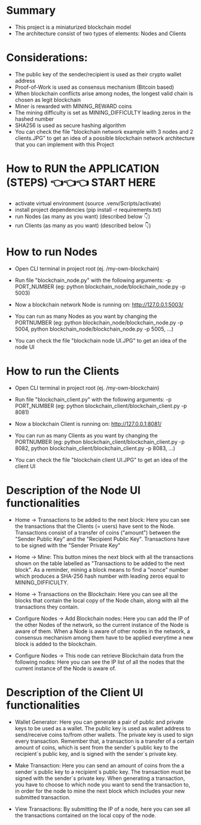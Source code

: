 # Summary

- This project is a miniaturized blockchain model
- The architecture consist of two types of elements: Nodes and Clients

# Considerations:

- The public key of the sender/recipient is used as their crypto wallet address
- Proof-of-Work is used as consensus mechanism (Bitcoin based)
- When blockchain conflicts arise among nodes, the longest valid chain is chosen as legit blockchain
- Miner is rewarded with MINING_REWARD coins
- The mining difficulty is set as MINING_DIFFICULTY leading zeros in the hashed number
- SHA256 is used as secure hashing algorithm
- You can check the file "blockchain network example with 3 nodes and 2 clients.JPG" to get an idea of a possible blockchain network architecture that you can implement with this Project

# How to RUN the APPLICATION (STEPS)  👈👈👈 START HERE

- activate virtual environment (source .venv/Scripts/activate)
- install project dependencies (pip install -r requirements.txt)
- run Nodes (as many as you want) (described below 👇)
- run Clients (as many as you want) (described below 👇)

# How to run Nodes

- Open CLI terminal in project root (ej. /my-own-blockchain)
- Run file "blockchain_node.py" with the following arguments: -p PORT_NUMBER (eg: python blockchain_node/blockchain_node.py -p 5003)
- Now a blockchain network Node is running on: http://127.0.0.1:5003/ 

- You can run as many Nodes as you want by changing the PORTNUMBER (eg: python blockchain_node/blockchain_node.py -p 5004, python blockchain_node/blockchain_node.py -p 5005, ...)

- You can check the file "blockchain node UI.JPG" to get an idea of the node UI

# How to run the Clients 

- Open CLI terminal in project root (ej. /my-own-blockchain)
- Run file "blockchain_client.py" with the following arguments: -p PORT_NUMBER (eg: python blockchain_client/blockchain_client.py -p 8081)
- Now a blockchain Client is running on: http://127.0.0.1:8081/ 

- You can run as many Clients as you want by changing the PORTNUMBER (eg: python blockchain_client/blockchain_client.py -p 8082, python blockchain_client/blockchain_client.py -p 8083, ...)

- You can check the file "blockchain client UI.JPG" to get an idea of the client UI

# Description of the Node UI functionalities

- Home -> Transactions to be added to the next block: 
Here you can see the transactions that the Clients (= users) have sent to the Node. Transactions consist of a transfer of coins ("amount") between the "Sender Public Key" and the "Recipient Public Key". Transactions have to be signed with the "Sender Private Key" 

- Home -> Mine: 
This button mines the next block with all the transactions shown on the table labelled as "Transactions to be added to the next block". As a reminder, mining a block means to find a "nonce" number which produces a SHA-256 hash number with leading zeros equal to MINING_DIFFICULTY.

- Home -> Transactions on the Blockchain: 
Here you can see all the blocks that contain the local copy of the Node chain, along with all the transactions they contain.

- Configure Nodes -> Add Blockchain nodes: 
Here you can add the IP of the other Nodes of the network, so the current instance of the Node is aware of them. When a Node is aware of other nodes in the network, a consensus mechanism among them have to be applied everytime a new block is added to the blockchain.

- Configure Nodes -> This node can retrieve Blockchain data from the following nodes: 
Here you can see the IP list of all the nodes that the current instance of the Node is aware of.

# Description of the Client UI functionalities

- Wallet Generator: 
Here you can generate a pair of public and private keys to be used as a wallet. The public key is used as wallet address to send/receive coins to/from other wallets. The private key is used to sign every transaction. Remember that, a transaction is a transfer of a certain amount of coins, which is sent from the sender´s public key to the recipient´s public key, and is signed with the sender´s private key.

- Make Transaction: 
Here you can send an amount of coins from the a sender´s public key to a recipient´s public key. The transaction must be signed with the sender´s private key. When generating a transaction, you have to choose to which node you want to send the transaction to, in order for the node to mine the next block which includes your new submitted transaction.

- View Transactions: 
By submitting the IP of a node, here you can see all the transactions contained on the local copy of the node.




